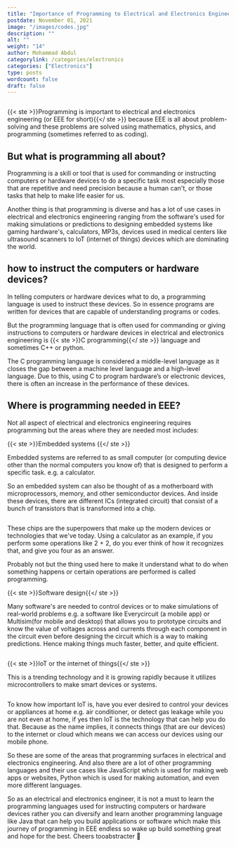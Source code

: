 ```yaml
---
title: "Importance of Programming to Electrical and Electronics Engineering"
postdate: November 01, 2021
image: "/images/codes.jpg"
description: ""
alt: ""
weight: "14"
author: Mohammad Abdul
categorylink: /categories/electronics
categories: ["Electronics"]
type: posts
wordcount: false
draft: false
---
```

<img src="/images/codes.jpg" alt="">

{{< ste >}}Programming is important to electrical and electronics engineering (or EEE for short){{</ ste >}} because EEE is all about problem-solving and these problems are solved using mathematics, physics, and programming (sometimes referred to as coding).

## But what is programming all about?

Programming is a skill or tool that is used for commanding or instructing computers or hardware devices to do a specific task most especially those that are repetitive and need precision because a human can't, or those tasks that help to make life easier for us.

Another thing is that programming is diverse and has a lot of use cases in electrical and electronics engineering ranging from the software's used for making simulations or predictions to designing embedded systems like gaming hardware's, calculators, MP3s, devices used in medical centers like ultrasound scanners to IoT (internet of things) devices which are dominating the world.

## how to instruct the computers or hardware devices?

In telling computers or hardware devices what to do, a programming language is used to instruct these devices.
So in essence programs are written for devices that are capable of understanding programs or codes.

But the programming language that is often used for commanding or giving instructions to computers or hardware devices in electrical and electronics engineering is {{< ste >}}C programming{{</ ste >}} language and sometimes C++ or python.

The C programming language is considered a middle-level language as it closes the gap between a machine level language and a high-level language. Due to this, using C to program hardware’s or electronic devices, there is often an increase in the performance of these devices.

## Where is programming needed in EEE?

Not all aspect of electrical and electronics engineering requires programming but the areas where they are needed most includes:

{{< ste >}}Embedded systems {{</ ste >}}
<br>

Embedded systems are referred to as small computer (or computing device other than the normal computers you know of) that is designed to perform a specific task. e.g. a calculator.

So an embedded system can also be thought of as a motherboard with microprocessors, memory, and other semiconductor devices. And inside these devices, there are different ICs (integrated circuit) that consist of a bunch of transistors that is transformed into a chip.

<img src="/images/embedded.jpg" alt="">

These chips are the superpowers that make up the modern devices or technologies that we've today. Using a calculator as an example, if you perform some operations like 2 + 2, do you ever think of how it recognizes that, and give you four as an answer.

Probably not but the thing used here to make it understand what to do when something happens or certain operations are performed is called programming.

{{< ste >}}Software design{{</ ste >}}
<br>

Many software's are needed to control devices or to make simulations of real-world problems e.g. a software like Everycircuit (a mobile app) or Multisim(for mobile and desktop) that allows you to prototype circuits and know the value of voltages across and currents through each component in the circuit even before designing the circuit which is a way to making predictions. Hence making things much faster, better, and quite efficient.

<img src="/images/codes.jpg" alt="">

{{< ste >}}IoT or the internet of things{{</ ste >}}
<br>

This is a trending technology and it is growing rapidly because it utilizes microcontrollers to make smart devices or systems.

<img src="/images/microarduino.jpg" alt="">

To know how important IoT is, have you ever desired to control your devices or appliances at home e.g. air conditioner, or detect gas leakage while you are not even at home, if yes then IoT is the technology that can help you do that. Because as the name implies, it connects things (that are our devices) to the internet or cloud which means we can access our devices using our mobile phone.

So these are some of the areas that programming surfaces in electrical and electronics engineering. And also there are a lot of other programming languages and their use cases like JavaScript which is used for making web apps or websites, Python which is used for making automation, and even more different languages.

So as an electrical and electronics engineer, it is not a must to learn the programming languages used for instructing computers or hardware devices rather you can diversify and learn another programming language like Java that can help you build applications or software which make this journey of programming in EEE endless so wake up build something great and hope for the best. Cheers tooabstracter :tada:
